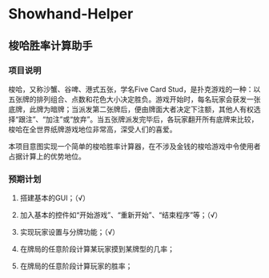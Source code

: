 # Showhand-Helper
## 梭哈胜率计算助手
### 项目说明
梭哈，又称沙蟹、谷啤、港式五张，学名Five Card Stud，是扑克游戏的一种：以五张牌的排列组合、点数和花色大小决定胜负。游戏开始时，每名玩家会获发一张底牌，此牌为暗牌；当派发第二张牌后，便由牌面大者决定下注额，其他人有权选择“跟注”、“加注”或“放弃”。当五张牌派发完毕后，各玩家翻开所有底牌来比较，梭哈在全世界纸牌游戏地位非常高，深受人们的喜爱。

本项目意图实现一个简单的梭哈胜率计算器，在不涉及金钱的梭哈游戏中令使用者占据计算上的优势地位。

### 预期计划
  1. 搭建基本的GUI；（√）

  2. 加入基本的控件如“开始游戏”、“重新开始”、“结束程序”等；（√）

  3. 实现玩家设置与分牌功能；（√）

  4. 在牌局的任意阶段计算某玩家摸到某牌型的几率；

  5. 在牌局的任意阶段计算玩家的胜率；
